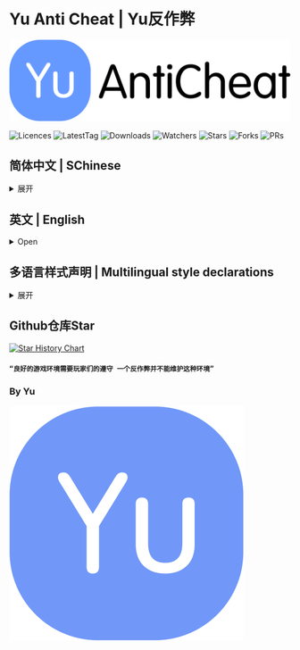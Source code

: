 <h1>Yu Anti Cheat | Yu反作弊</h1>

![YuAC-Logo-tm](./YuAntiCheat/Resources/YuAC-Logo-tm.png)

<img src="https://badgen.net/github/license/Night-GUA/YuAntiCheat" alt="Licences">
<img src="https://badgen.net/github/tag/Night-GUA/YuAntiCheat" alt="LatestTag">
<img src="https://badgen.net/github/assets-dl/Night-GUA/YuAntiCheat" alt="Downloads">
<img src="https://badgen.net/github/watchers/Night-GUA/YuAntiCheat" alt="Watchers">
<img src="https://badgen.net/github/stars/Night-GUA/YuAntiCheat" alt="Stars">
<img src="https://badgen.net/github/forks/Night-GUA/YuAntiCheat" alt="Forks">
<img src="https://badgen.net/github/prs/Night-GUA/YuAntiCheat" alt="PRs">

## 简体中文 | SChinese
<details>
<summary> 展开 </summary>

### 反作弊~不能作弊哦！

### 你好啊~这里是YuAntiCheat！下面是一些有用的按钮，你可以点击看看！

<a href="https://github.com/Night-GUA/YuAntiCheat/releases" target="_blank"><img src="https://img.shields.io/badge/获取新版本%20-%231DA1F2.svg?&style=for-the-badge&logo=GitHub&logoColor=white&color=000000"/></a>

### 使用教程
1. 打开后即启动
2. 若不是房主 部分功能需打开`非安全模式`（按下 `F5` 切换模式）

### 在`非安全模式`下 YuAC会做的操作
若检测到外挂 则多进行击杀一次

### 致谢
- KARPED1EM - 技术帮助&代码支持
- NikoCat233 - 技术帮助
- Slok7675 - 技术帮助
- Farewell - 技术帮助
- LezaiYa - 技术帮助&翻译帮助&代码提供
- Imp11 - 技术帮助&翻译帮助
- 慕斯Mousse - 翻译帮助
- 小白熊贝儿 - Logo设计
- Among us - 想法提供&代码提供
- 鱼竿 - 背景图画师
</details>

## 英文 | English
<details>
<summary> Open </summary>

### An anti cheat mod for Game `Among Us`

### Welcome to YuAntiCheat! Here are some useful buttons you can click to see!

<a href="https://github.com/Night-GUA/YuAntiCheat/releases" target="_blank"><img src="https://img.shields.io/badge/Releases%20-%231DA1F2.svg?&style=for-the-badge&logo=GitHub&logoColor=white&color=000000"/></a>

### How to use
1. Open to start!
2. If you are not the host, you may need to enable `UnSafe Mode` to use some of the features（Press `F5` to switch mode）

### In `UnSafe Mode`, YuAC will do
If the room has hacker, it will make an extra kill

### Thanks
- KARPED1EM - Technical assistance&Code Support
- NikoCat233 - Technical assistance
- Slok7675 - Technical assistance
- Farewell - Technical assistance
- LezaiYa - Technical assistance&Translation Help&Code provision
- Imp11 - Technical assistance&Translation Help
- 慕斯Mousse - Translation Help
- 小白熊贝儿 - Logo Design
- Among us - Idea provision&Code provision
- 鱼竿 - Background Painter
</details>

## 多语言样式声明 | Multilingual style declarations
<details>
<summary> 展开 </summary>

## SChinese | 简体中文
这些模组不隶属于 Among Us 或 Innersloth LLC，其包含的内容也未得到 Innersloth LLC 的认可或以其他方式赞助。此处包含的部分材料是Innersloth LLC的财产。
## TChinese | 繁体中文
這些模組不隸屬於 Among Us 或 Innersloth LLC，其包含的內容也未得到 Innersloth LLC 的認可或以其他方式贊助。此處包含的部分材料是Innersloth LLC的財產。
## English | 英文
This mod is not affiliated with Among Us or Innersloth LLC, and the content contained therein is not endorsed or otherwise sponsored by Innersloth LLC. Portions of the materials contained herein are property of Innersloth LLC.
## French | 法文
Ce mod n'est pas affilié à Among Us ou à Innersloth LLC, et le contenu qu'il contient n'est pas approuvé ou autrement parrainé par Innersloth LLC. Certaines parties des documents contenus dans le présent document sont la propriété d'Innersloth LLC.
## Japanese | 日文
これらのモジュールは、Among UsまたはInnersloth LLCと提携しておらず、Innersloth LLCが承認またはその他の形でスポンサーとなっているコンテンツは含まれていません。 ここに含まれる資料の一部は、Innersloth LLCの所有物です。
## Russian | 俄文
Эти модули не связаны с Among Us или Innersloth LLC и не содержат контента, который был одобрен или иным образом спонсирован Innersloth LLC. Некоторые из содержащихся здесь материалов являются собственностью Innersloth LLC.

</details>

## Github仓库Star

[![Star History Chart](https://api.star-history.com/svg?repos=Night-GUA/YuAntiCheat&type=Date)](https://star-history.com/#Night-GUA/YuAntiCheat&Date)

#### `“良好的游戏环境需要玩家们的遵守 一个反作弊并不能维护这种环境”`

### By Yu

![Yu-Logo-tm](./YuAntiCheat/Resources/Yu-Logo-tm.png)
